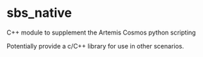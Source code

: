 # sbs_native

C++ module to supplement the Artemis Cosmos python scripting

Potentially provide a c/C++ library for use in other scenarios.
